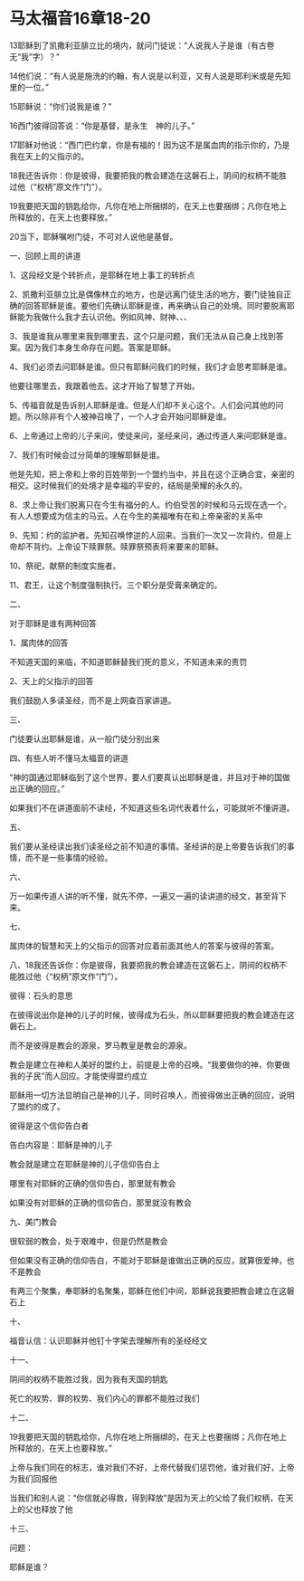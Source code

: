 # 马太福音16章18-20

13耶稣到了凯撒利亚腓立比的境内，就问门徒说：“人说我人子是谁（有古卷无“我”字）？”

14他们说：“有人说是施洗的约翰，有人说是以利亚，又有人说是耶利米或是先知里的一位。”

15耶稣说：“你们说我是谁？”

16西门彼得回答说：“你是基督，是永生　神的儿子。”

17耶稣对他说：“西门巴约拿，你是有福的！因为这不是属血肉的指示你的，乃是我在天上的父指示的。

18我还告诉你：你是彼得，我要把我的教会建造在这磐石上，阴间的权柄不能胜过他（“权柄”原文作“门”）。

19我要把天国的钥匙给你，凡你在地上所捆绑的，在天上也要捆绑；凡你在地上所释放的，在天上也要释放。”

20当下，耶稣嘱咐门徒，不可对人说他是基督。

 

一、回顾上周的讲道

1、这段经文是个转折点，是耶稣在地上事工的转折点

2、凯撒利亚腓立比是偶像林立的地方，也是远离门徒生活的地方，要门徒独自正确的回答耶稣是谁。要他们先确认耶稣是谁，再来确认自己的处境。同时要脱离耶稣能为我做什么我才去认识他。例如风神、财神、、、

3、我是谁我从哪里来我到哪里去，这个只是问题，我们无法从自己身上找到答案。因为我们本身生命存在问题。答案是耶稣。

4、我们必须去问耶稣是谁。但只有耶稣问我们的时候，我们才会思考耶稣是谁。

他要往哪里去，我跟着他去。这才开始了智慧了开始。

5、传福音就是告诉别人耶稣是谁。但是人们却不关心这个。人们会问其他的问题。所以除非有个人被神召唤了，一个人才会开始问耶稣是谁。

6、上帝通过上帝的儿子来问，使徒来问，圣经来问，通过传道人来问耶稣是谁。

7、我们有时候会过分简单的理解耶稣是谁。

他是先知，把上帝和上帝的百姓带到一个盟约当中，并且在这个正确合宜，亲密的相交。这时候我们的处境才是幸福的平安的，结局是荣耀的永久的。

8、求上帝让我们脱离只在今生有福分的人。约伯受苦的时候和马云现在选一个。有人人想要成为信主的马云。人在今生的美福唯有在和上帝亲密的关系中

9、先知：约的监护者。先知召唤悖逆的人回来。当我们一次又一次背约，但是上帝却不背约。上帝设下赎罪祭。赎罪祭预表将来要来的耶稣。

10、祭祀，献祭的制度实施者。

11、君王，让这个制度强制执行。三个职分是受膏来确定的。

 

二、

对于耶稣是谁有两种回答

1、属肉体的回答

不知道天国的来临，不知道耶稣替我们死的意义，不知道未来的责罚

2、天上的父指示的回答

我们鼓励人多读圣经，而不是上网查百家讲道。

 

三、

门徒要认出耶稣是谁，从一般门徒分别出来

 

四、有些人听不懂马太福音的讲道

“神的国通过耶稣临到了这个世界，要人们要真认出耶稣是谁，并且对于神的国做出正确的回应。”

如果我们不在讲道面前不读经，不知道这些名词代表着什么，可能就听不懂讲道。

 

五、

我们要从圣经读出我们读圣经之前不知道的事情。圣经讲的是上帝要告诉我们的事情，而不是一些事情的经验。

 

六、

万一如果传道人讲的听不懂，就先不停，一遍又一遍的读讲道的经文，甚至背下来。

 

七、

属肉体的智慧和天上的父指示的回答对应着前面其他人的答案与彼得的答案。

 

八、18我还告诉你：你是彼得，我要把我的教会建造在这磐石上，阴间的权柄不能胜过他（“权柄”原文作“门”）。

 

彼得：石头的意思

 

 

 

在彼得说出你是神的儿子的时候，彼得成为石头，所以耶稣要把我的教会建造在这磐石上。

 

而不是彼得是教会的源泉，罗马教皇是教会的源泉。

 

教会是建立在神和人美好的盟约上，前提是上帝的召唤。“我要做你的神，你要做我的子民”而人回应。才能使得盟约成立

 

耶稣用一切方法显明自己是神的儿子，同时召唤人，而彼得做出正确的回应，说明了盟约的成了。

 

彼得是这个信仰告白者

告白内容是：耶稣是神的儿子

教会就是建立在耶稣是神的儿子信仰告白上

哪里有对耶稣的正确的信仰告白，那里就有教会

如果没有对耶稣的正确的信仰告白，那里就没有教会

 

九、美门教会

很软弱的教会，处于艰难中，但是仍然是教会

但如果没有正确的信仰告白，不能对于耶稣是谁做出正确的反应，就算很爱神，也不是教会

有两三个聚集，奉耶稣的名聚集，耶稣在他们中间，耶稣说我要把教会建立在这磐石上

 

十、

福音认信：认识耶稣并他钉十字架去理解所有的圣经经文

 

十一、

阴间的权柄不能胜过我，因为我有天国的钥匙

死亡的权势、罪的权势、我们内心的罪都不能胜过我们

十二、

19我要把天国的钥匙给你，凡你在地上所捆绑的，在天上也要捆绑；凡你在地上所释放的，在天上也要释放。”

 

上帝与我们同在的标志，谁对我们不好，上帝代替我们惩罚他，谁对我们好，上帝为我们回报他

 

当我们和别人说：“你信就必得救，得到释放”是因为天上的父给了我们权柄，在天上的父也释放了他

 

十三、

问题：

耶稣是谁？